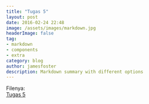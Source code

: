 ```yaml
---
title: "Tugas 5"
layout: post
date: 2016-02-24 22:48
image: /assets/images/markdown.jpg
headerImage: false
tag:
- markdown
- components
- extra
category: blog
author: jamesfoster
description: Markdown summary with different options
---
```


Filenya:  
[Tugas 5](https://github.com/ronilapendoz/ronilapendoz.github.io/blob/main/assets/documents/W5_BasisData_RoniPranata.pdf)
